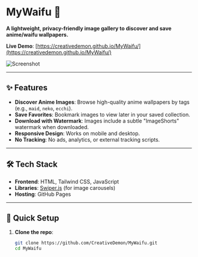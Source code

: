 # MyWaifu 🌸

**A lightweight, privacy-friendly image gallery to discover and save anime/waifu wallpapers.**  

**Live Demo**: [https://creativedemon.github.io/MyWaifu/](https://creativedemon.github.io/MyWaifu/)

![Screenshot](https://res.cloudinary.com/dafjjvcsh/image/upload/v1746796779/inpfwot2owzhsdjqrmj6.jpg?q_auto:good&f_auto&w_1000) 

---

## ✨ Features
- **Discover Anime Images**: Browse high-quality anime wallpapers by tags (e.g., `maid`, `neko`, `ecchi`).
- **Save Favorites**: Bookmark images to view later in your saved collection.
- **Download with Watermark**: Images include a subtle "ImageShorts" watermark when downloaded.
- **Responsive Design**: Works on mobile and desktop.
- **No Tracking**: No ads, analytics, or external tracking scripts.

---

## 🛠️ Tech Stack
- **Frontend**: HTML, Tailwind CSS, JavaScript
- **Libraries**: [Swiper.js](https://swiperjs.com/) (for image carousels)
- **Hosting**: GitHub Pages

---

## 🚀 Quick Setup
1. **Clone the repo**:
   ```bash
   git clone https://github.com/CreativeDemon/MyWaifu.git
   cd MyWaifu
